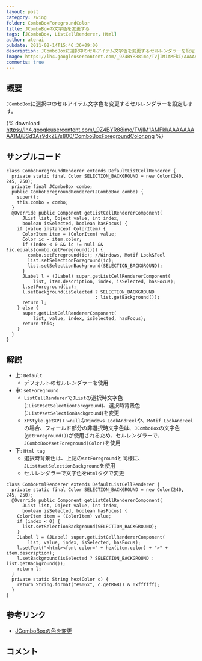 ```yaml
---
layout: post
category: swing
folder: ComboBoxForegroundColor
title: JComboBoxの文字色を変更する
tags: [JComboBox, ListCellRenderer, Html]
author: aterai
pubdate: 2011-02-14T15:46:36+09:00
description: JComboBoxに選択中のセルアイテム文字色を変更するセルレンダラーを設定します。
image: https://lh4.googleusercontent.com/_9Z4BYR88imo/TVjIM1AMFkI/AAAAAAAAA1M/BSd3As9dxZE/s800/ComboBoxForegroundColor.png
comments: true
---
```

## 概要
`JComboBox`に選択中のセルアイテム文字色を変更するセルレンダラーを設定します。

{% download https://lh4.googleusercontent.com/_9Z4BYR88imo/TVjIM1AMFkI/AAAAAAAAA1M/BSd3As9dxZE/s800/ComboBoxForegroundColor.png %}

## サンプルコード
<pre class="prettyprint"><code>class ComboForegroundRenderer extends DefaultListCellRenderer {
  private static final Color SELECTION_BACKGROUND = new Color(240, 245, 250);
  private final JComboBox combo;
  public ComboForegroundRenderer(JComboBox combo) {
    super();
    this.combo = combo;
  }
  @Override public Component getListCellRendererComponent(
      JList list, Object value, int index,
      boolean isSelected, boolean hasFocus) {
    if (value instanceof ColorItem) {
      ColorItem item = (ColorItem) value;
      Color ic = item.color;
      if (index &lt; 0 &amp;&amp; ic != null &amp;&amp; !ic.equals(combo.getForeground())) {
        combo.setForeground(ic); //Windows, Motif Look&amp;Feel
        list.setSelectionForeground(ic);
        list.setSelectionBackground(SELECTION_BACKGROUND);
      }
      JLabel l = (JLabel) super.getListCellRendererComponent(
          list, item.description, index, isSelected, hasFocus);
      l.setForeground(ic);
      l.setBackground(isSelected ? SELECTION_BACKGROUND
                                 : list.getBackground());
      return l;
    } else {
      super.getListCellRendererComponent(
          list, value, index, isSelected, hasFocus);
      return this;
    }
  }
}
</code></pre>

## 解説
- 上: `Default`
    - デフォルトのセルレンダラーを使用
- 中: `setForeground`
    - `ListCellRenderer`で`JList`の選択時文字色(`JList#setSelectionForeground`)、選択時背景色(`JList#setSelectionBackground`)を変更
    - `XPStyle.getXP()!=null`な`Windows LookAndFeel`や、`Motif LookAndFeel`の場合、フィールド部分の非選択時文字色は、`JComboBox`の文字色(`getForeground()`)が使用されるため、セルレンダラーで、`JComboBox#setForeground(Color)`を使用
- 下: `Html tag`
    - 選択時背景色は、上記の`setForeground`と同様に、`JList#setSelectionBackground`を使用
    - セルレンダラーで文字色を`Html`タグで変更

<!-- dummy comment line for breaking list -->

<pre class="prettyprint"><code>class ComboHtmlRenderer extends DefaultListCellRenderer {
  private static final Color SELECTION_BACKGROUND = new Color(240, 245, 250);
  @Override public Component getListCellRendererComponent(
      JList list, Object value, int index,
      boolean isSelected, boolean hasFocus) {
    ColorItem item = (ColorItem) value;
    if (index &lt; 0) {
      list.setSelectionBackground(SELECTION_BACKGROUND);
    }
    JLabel l = (JLabel) super.getListCellRendererComponent(
        list, value, index, isSelected, hasFocus);
    l.setText("&lt;html&gt;&lt;font color=" + hex(item.color) + "&gt;" + item.description);
    l.setBackground(isSelected ? SELECTION_BACKGROUND : list.getBackground());
    return l;
  }
  private static String hex(Color c) {
    return String.format("#%06x", c.getRGB() &amp; 0xffffff);
  }
}
</code></pre>

## 参考リンク
- [JComboBoxの色を変更](http://ateraimemo.com/Swing/ColorComboBox.html)

<!-- dummy comment line for breaking list -->

## コメント
